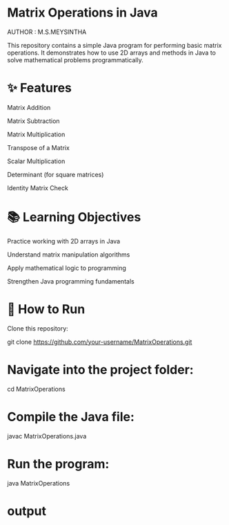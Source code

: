# Matrix Operations in Java

AUTHOR : M.S.MEYSINTHA

This repository contains a simple Java program for performing basic matrix operations. It demonstrates how to use 2D arrays and methods in Java to solve mathematical problems programmatically.

# ✨ Features

Matrix Addition

Matrix Subtraction

Matrix Multiplication

Transpose of a Matrix

Scalar Multiplication

Determinant (for square matrices)

Identity Matrix Check

# 📚 Learning Objectives

Practice working with 2D arrays in Java

Understand matrix manipulation algorithms

Apply mathematical logic to programming

Strengthen Java programming fundamentals

# 🚀 How to Run

Clone this repository:

git clone https://github.com/your-username/MatrixOperations.git


# Navigate into the project folder:

cd MatrixOperations


# Compile the Java file:

javac MatrixOperations.java


# Run the program:

java MatrixOperations

# output


